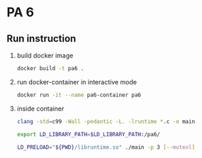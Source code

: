 # PA 6

## Run instruction

1. build docker image
    ```bash
    docker build -t pa6 .
    ```
2. run docker-container in interactive mode
    ```bash
    docker run -it --name pa6-container pa6
    ```
3. inside container
    ```bash
    clang -std=c99 -Wall -pedantic -L. -lruntime *.c -o main
    ```

    ```bash
    export LD_LIBRARY_PATH=$LD_LIBRARY_PATH:/pa6/
    ```

    ```bash
    LD_PRELOAD="${PWD}/libruntime.so" ./main -p 3 [--mutexl]
    ```